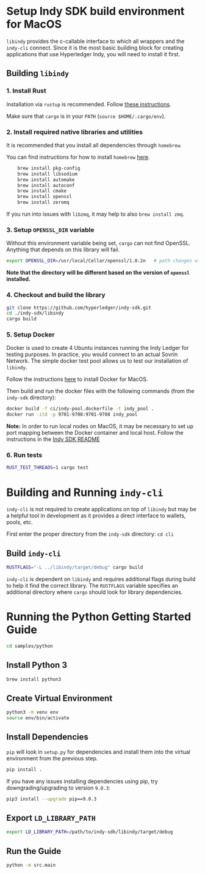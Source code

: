 # Setup Indy SDK build environment for MacOS

`libindy` provides the c-callable interface to which all wrappers and the `indy-cli` connect. Since it is the most basic
building block for creating applications that use Hyperledger Indy, you will need to install it first.

## Building `libindy`
### 1. Install Rust

Installation via `rustup` is recommended. Follow [these instructions](https://www.rust-lang.org/install.html).

Make sure that `cargo` is in your `PATH` (`source $HOME/.cargo/env`).

### 2. Install required native libraries and utilities

It is recommended that you install all dependencies through `homebrew`.

You can find instructions for how to install `homebrew` [here](https://brew.sh/).

```sh
	brew install pkg-config
	brew install libsodium
	brew install automake
	brew install autoconf
	brew install cmake
	brew install openssl
	brew install zeromq
```

If you run into issues with `libzmq`, it may help to also `brew install zmq`.

### 3. Setup `OPENSSL_DIR` variable

Without this environment variable being set, `cargo` can not find OpenSSL. Anything that depends on this library will
fail.

```sh
export OPENSSL_DIR=/usr/local/Cellar/openssl/1.0.2n   # path changes with version number
```

**Note that the directory will be different based on the version of `openssl` installed.**

### 4. Checkout and build the library

```sh
git clone https://github.com/hyperledger/indy-sdk.git
cd ./indy-sdk/libindy
cargo build
```

### 5. Setup Docker

Docker is used to create 4 Ubuntu instances running the Indy Ledger for testing purposes. In practice, you would
connect to an actual Sovrin Network. The simple docker test pool allows us to test our installation of `libindy`.

Follow the instructions [here](https://store.docker.com/editions/community/docker-ce-desktop-mac) to install
Docker for MacOS.

Then build and run the docker files with the following commands (from the `indy-sdk` directory):

```sh
docker build -f ci/indy-pool.dockerfile -t indy_pool .
docker run -itd -p 9701-9708:9701-9708 indy_pool
```

**Note:** In order to run local nodes on MacOS, it may be necessary to set up port mapping between the Docker container
and local host. Follow the instructions in the
[Indy SDK README](https://github.com/hyperledger/indy-sdk#how-to-start-local-nodes-pool-with-docker)

### 6. Run tests
```sh
RUST_TEST_THREADS=1 cargo test
```

# Building and Running `indy-cli`

`indy-cli` is not required to create applications on top of `libindy` but may be a helpful tool in development as it
provides a direct interface to wallets, pools, etc.

First enter the proper directory from the `indy-sdk` directory: `cd cli`

## Build `indy-cli`

```sh
RUSTFLAGS="-L ../libindy/target/debug" cargo build
```
`indy-cli` is dependent on `libindy` and requires additional flags during build to help it find the correct
library. The `RUSTFLAGS` variable specifies an additional directory where `cargo` should look for library
dependencies.

# Running the Python Getting Started Guide

```sh
cd samples/python
```

## Install Python 3

```sh
brew install python3
```

## Create Virtual Environment

```sh
python3 -m venv env
source env/bin/activate
```

## Install Dependencies

`pip` will look in `setup.py` for dependencies and install them into the virtual environment from the previous step.

```sh
pip install .
```

If you have any issues installing dependencies using pip, try downgrading/upgrading to version `9.0.3`:
```sh
pip3 install --upgrade pip==9.0.3
```

## Export `LD_LIBRARY_PATH`
```sh
export LD_LIBRARY_PATH=/path/to/indy-sdk/libindy/target/debug
```

## Run the Guide

```sh
python -m src.main
```
